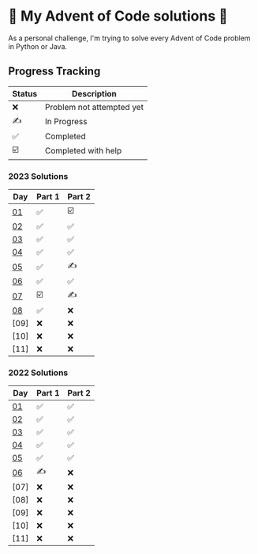 # 🐍 My Advent of Code solutions 📅

As a personal challenge, I'm trying to solve every Advent of Code problem in Python or Java. 

## Progress Tracking

| Status | Description |
| ------ | ----------- |
| ❌     | Problem not attempted yet |
| ✍     | In Progress |
| ✅     | Completed |
| ☑️     | Completed with help |

### 2023 Solutions
| Day              | Part 1 | Part 2 |
|------------------|--------|--------|
| [01](2023/Day1.py) | ✅ | ☑️ |
| [02](2023/Day2.py) | ✅ | ✅ |
| [03](2023/Day3.py) | ✅ | ✅ |
| [04](2023/Day4.py) | ✅ | ✅ |
| [05](2023/Day5.py) | ✅ | ✍ |
| [06](2023/Day6.py) | ✅ | ✅ |
| [07](2023/Day7.py) | ☑️ | ✍  |
| [08](2023/Day8.py) | ✅ | ❌ |
| [09] | ❌ | ❌ |
| [10] | ❌ | ❌ |
| [11] | ❌ | ❌ |

### 2022 Solutions
| Day              | Part 1 | Part 2 |
|------------------|--------|--------|
| [01](2022/Day1) | ✅ | ✅ |
| [02](2022/Day2) | ✅ | ✅ |
| [03](2022/Day3) | ✅ | ✅ |
| [04](2022/Day4) | ✅ | ✅ |
| [05](2022/Day5) | ✅ | ✅ |
| [06](2022/Day6) | ✍ | ❌ |
| [07] | ❌ | ❌  |
| [08] | ❌ | ❌ |
| [09] | ❌ | ❌ |
| [10] | ❌ | ❌ |
| [11] | ❌ | ❌ |

